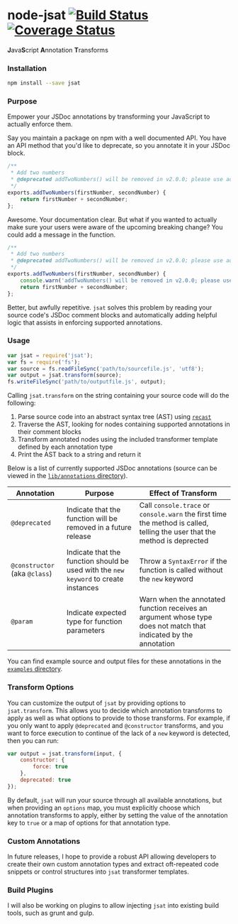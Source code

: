 # node-jsat [![Build Status](https://travis-ci.org/jackwanders/node-jsat.svg?branch=master)](https://travis-ci.org/jackwanders/node-jsat) [![Coverage Status](https://coveralls.io/repos/jackwanders/node-jsat/badge.svg?branch=master)](https://coveralls.io/r/jackwanders/node-jsat?branch=master)

**J**ava**S**cript **A**nnotation **T**ransforms

### Installation

```bash
npm install --save jsat
```

### Purpose

Empower your JSDoc annotations by transforming your JavaScript to actually enforce them.

Say you maintain a package on npm with a well documented API. You have an API method that you'd like to deprecate, so you annotate it in your JSDoc block.

```javascript
/**
 * Add two numbers
 * @deprecated addTwoNumbers() will be removed in v2.0.0; please use add()
 */
exports.addTwoNumbers(firstNumber, secondNumber) {
    return firstNumber + secondNumber;
};
```

Awesome. Your documentation clear. But what if you wanted to actually make sure your users were aware of the upcoming breaking change? You could add a message in the function.

```javascript
/**
 * Add two numbers
 * @deprecated addTwoNumbers() will be removed in v2.0.0; please use add()
 */
exports.addTwoNumbers(firstNumber, secondNumber) {
    console.warn('addTwoNumbers() will be removed in v2.0.0; please use add()');
    return firstNumber + secondNumber;
};
```

Better, but awfully repetitive. `jsat` solves this problem by reading your source code's JSDoc comment blocks and automatically adding helpful logic that assists in enforcing supported annotations.

### Usage

```javascript
var jsat = require('jsat');
var fs = require('fs');
var source = fs.readFileSync('path/to/sourcefile.js', 'utf8');
var output = jsat.transform(source);
fs.writeFileSync('path/to/outputfile.js', output);
```

Calling `jsat.transform` on the string containing your source code will do the following:

1. Parse source code into an abstract syntax tree (AST) using [`recast`](https://github.com/benjamn/recast)
2. Traverse the AST, looking for nodes containing supported annotations in their comment blocks
3. Transform annotated nodes using the included transformer template defined by each annotation type
4. Print the AST back to a string and return it

Below is a list of currently supported JSDoc annotations (source can be viewed in the [`lib/annotations` directory](lib/annotations)).

| Annotation | Purpose | Effect of Transform
|------------|---------|---------------------
| `@deprecated` | Indicate that the function will be removed in a future release | Call `console.trace` or `console.warn` the first time the method is called, telling the user that the method is deprected
| `@constructor` (aka `@class`) | Indicate that the function should be used with the `new keyword` to create instances | Throw a `SyntaxError` if the function is called without the `new` keyword
| `@param` | Indicate expected type for function parameters | Warn when the annotated function receives an argument whose type does not match that indicated by the annotation

You can find example source and output files for these annotations in the [`examples` directory](examples).

### Transform Options

You can customize the output of `jsat` by providing options to `jsat.transform`. This allows you to decide which annotation transforms to apply as well as what options to provide to those transforms. For example, if you only want to apply `@deprecated` and `@constructor` transforms, and you want to force execution to continue of the lack of a `new` keyword is detected, then you can run:

```javascript
var output = jsat.transform(input, {
    constructor: {
        force: true
    },
    deprecated: true
});
```

By default, `jsat` will run your source through all available annotations, but when providing an `options` map, you must explicitly choose which annotation transforms to apply, either by setting the value of the annotation key to `true` or a map of options for that annotation type.

### Custom Annotations

In future releases, I hope to provide a robust API allowing developers to create their own custom annotation types and extract oft-repeated code snippets or control structures into `jsat` transformer templates.

### Build Plugins

I will also be working on plugins to allow injecting `jsat` into existing build tools, such as grunt and gulp.
